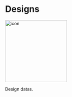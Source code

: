 # Designs
<img src="https://github.com/poacpm/designs/raw/master/images/icon.png" alt="icon" width=200px>

Design datas.
